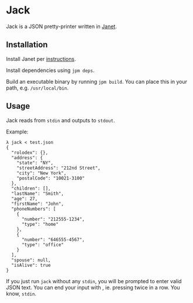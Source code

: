 # Jack

Jack is a JSON pretty-printer written in [Janet](https://janet-lang.org/).

## Installation

Install Janet per [instructions](https://janet-lang.org/docs/index.html).

Install dependencies using `jpm deps`.

Build an executable binary by running `jpm build`. You can place this in your path, e.g. `/usr/local/bin`.

## Usage

Jack reads from `stdin` and outputs to `stdout`.

Example:
```
λ jack < test.json
{
  "rolodex": {},
  "address": {
    "state": "NY",
    "streetAddress": "212nd Street",
    "city": "New York",
    "postalCode": "10021-3100"
  },
  "children": [],
  "lastName": "Smith",
  "age": 27,
  "firstName": "John",
  "phoneNumbers": [
    {
      "number": "212555-1234",
      "type": "home"
    },
    {
      "number": "646555-4567",
      "type": "office"
    }
  ],
  "spouse": null,
  "isAlive": true
}
```

If you just run `jack` without any `stdin`, you will be prompted to enter valid JSON text. You can end your input with <Ctrl-D><Ctrl-D>, ie. pressing <Ctrl-D> twice in a row. You know, `stdin`.
